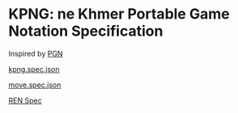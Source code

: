 # KPNG: ne Khmer Portable Game Notation Specification

Inspired by [PGN](https://en.wikipedia.org/wiki/Portable_Game_Notation)

[kpng.spec.json](https://raw.githubusercontent.com/K4us/khmer-chess.js/main/src/kpgn/kpng-spec/kpng.spec.json)

[move.spec.json](https://raw.githubusercontent.com/K4us/khmer-chess.js/main/src/kpgn/kpng-spec/move.spec.json)

[REN Spec](https://github.com/K4us/khmer-chess.js/tree/main/src/ren/ren-spec)
